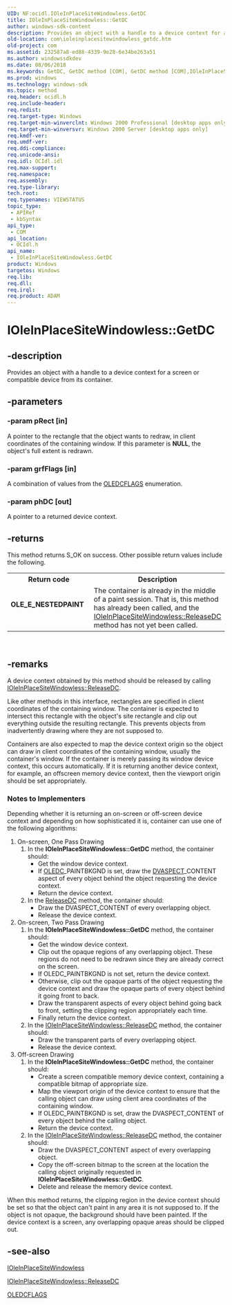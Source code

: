 ```yaml
---
UID: NF:ocidl.IOleInPlaceSiteWindowless.GetDC
title: IOleInPlaceSiteWindowless::GetDC
author: windows-sdk-content
description: Provides an object with a handle to a device context for a screen or compatible device from its container.
old-location: com\ioleinplacesitewindowless_getdc.htm
old-project: com
ms.assetid: 232587a8-ed88-4339-9e28-6e34be263a51
ms.author: windowssdkdev
ms.date: 08/06/2018
ms.keywords: GetDC, GetDC method [COM], GetDC method [COM],IOleInPlaceSiteWindowless interface, IOleInPlaceSiteWindowless interface [COM],GetDC method, IOleInPlaceSiteWindowless.GetDC, IOleInPlaceSiteWindowless::GetDC, _ole_ioleinplacesitewindowless_getdc, com.ioleinplacesitewindowless_getdc, ocidl/IOleInPlaceSiteWindowless::GetDC
ms.prod: windows
ms.technology: windows-sdk
ms.topic: method
req.header: ocidl.h
req.include-header: 
req.redist: 
req.target-type: Windows
req.target-min-winverclnt: Windows 2000 Professional [desktop apps only]
req.target-min-winversvr: Windows 2000 Server [desktop apps only]
req.kmdf-ver: 
req.umdf-ver: 
req.ddi-compliance: 
req.unicode-ansi: 
req.idl: OCIdl.idl
req.max-support: 
req.namespace: 
req.assembly: 
req.type-library: 
tech.root: 
req.typenames: VIEWSTATUS
topic_type:
 - APIRef
 - kbSyntax
api_type:
 - COM
api_location:
 - OCIdl.h
api_name:
 - IOleInPlaceSiteWindowless.GetDC
product: Windows
targetos: Windows
req.lib: 
req.dll: 
req.irql: 
req.product: ADAM
---
```


# IOleInPlaceSiteWindowless::GetDC


## -description


Provides an object with a handle to a device context for a screen or compatible device from its container.


## -parameters




### -param pRect [in]

A pointer to the rectangle that the object wants to redraw, in client coordinates of the containing window. If this parameter is <b>NULL</b>, the object's full extent is redrawn.


### -param grfFlags [in]

A combination of values from the <a href="https://msdn.microsoft.com/f8953376-2cbb-4f03-8216-2727d6a9f128">OLEDCFLAGS</a> enumeration.


### -param phDC [out]

A pointer to a returned device context.


## -returns



This method returns S_OK on success. Other possible return values include the following.

<table>
<tr>
<th>Return code</th>
<th>Description</th>
</tr>
<tr>
<td width="40%">
<dl>
<dt><b>OLE_E_NESTEDPAINT</b></dt>
</dl>
</td>
<td width="60%">
The container is already in the middle of a paint session. That is, this method has already been called, and the <a href="https://msdn.microsoft.com/8778a58c-2995-4c14-826c-9c97e97e957b">IOleInPlaceSiteWindowless::ReleaseDC</a> method has not yet been called.

</td>
</tr>
</table>
 




## -remarks



A device context obtained by this method should be released by calling <a href="https://msdn.microsoft.com/8778a58c-2995-4c14-826c-9c97e97e957b">IOleInPlaceSiteWindowless::ReleaseDC</a>.

Like other methods in this interface, rectangles are specified in client coordinates of the containing window. The container is expected to intersect this rectangle with the object's site rectangle and clip out everything outside the resulting rectangle. This prevents objects from inadvertently drawing where they are not supposed to.

Containers are also expected to map the device context origin so the object can draw in client coordinates of the containing window, usually the container's window. If the container is merely passing its window device context, this occurs automatically. If it is returning another device context, for example, an offscreen memory device context, then the viewport origin should be set appropriately.

<h3><a id="Notes_to_Implementers"></a><a id="notes_to_implementers"></a><a id="NOTES_TO_IMPLEMENTERS"></a>Notes to Implementers</h3>
Depending whether it is returning an on-screen or off-screen device context and depending on how sophisticated it is, container can use one of the following algorithms:

<ol>
<li>
On-screen, One Pass Drawing

<ol>
<li>In the <b>IOleInPlaceSiteWindowless::GetDC</b> method, the container should:<ul>
<li>Get the window device context.</li>
<li>If <a href="https://msdn.microsoft.com/f8953376-2cbb-4f03-8216-2727d6a9f128">OLEDC</a>_PAINTBKGND is set, draw the <a href="https://msdn.microsoft.com/a2b729c8-7091-4520-93cd-c44468ba0274">DVASPECT</a>_CONTENT aspect of every object behind the object requesting the device context.</li>
<li>Return the device context.</li>
</ul>
</li>
<li>In the <a href="https://msdn.microsoft.com/8778a58c-2995-4c14-826c-9c97e97e957b">ReleaseDC</a> method, the container should:<ul>
<li>Draw the DVASPECT_CONTENT of every overlapping object.</li>
<li>Release the device context.</li>
</ul>
</li>
</ol>
</li>
<li>
On-screen, Two Pass Drawing

<ol>
<li>In the <b>IOleInPlaceSiteWindowless::GetDC</b> method, the container should:<ul>
<li>Get the window device context.</li>
<li>Clip out the opaque regions of any overlapping object. These regions do not need to be redrawn since they are already correct on the screen.
</li>
<li>If OLEDC_PAINTBKGND is not set, return the device context.</li>
<li>Otherwise, clip out the opaque parts of the object requesting the device context and draw the opaque parts of every object behind it going front to back.</li>
<li>Draw the transparent aspects of every object behind going back to front, setting the clipping region appropriately each time.</li>
<li>Finally return the device context.</li>
</ul>
</li>
<li>In the <a href="https://msdn.microsoft.com/8778a58c-2995-4c14-826c-9c97e97e957b">IOleInPlaceSiteWindowless::ReleaseDC</a> method, the container should:<ul>
<li>Draw the transparent parts of every overlapping object.</li>
<li>Release the device context.</li>
</ul>
</li>
</ol>
</li>
<li>
 Off-screen Drawing

<ol>
<li>In the <b>IOleInPlaceSiteWindowless::GetDC</b> method, the container should:<ul>
<li>Create a screen compatible memory device context, containing a compatible bitmap of appropriate size.</li>
<li>Map the viewport origin of the device context to ensure that the calling object can draw using client area coordinates of the containing window.</li>
<li>If OLEDC_PAINTBKGND is set, draw the DVASPECT_CONTENT of every object behind the calling object.</li>
<li>Return the device context.</li>
</ul>
</li>
<li>In the <a href="https://msdn.microsoft.com/8778a58c-2995-4c14-826c-9c97e97e957b">IOleInPlaceSiteWindowless::ReleaseDC</a> method, the container should:<ul>
<li>Draw the DVASPECT_CONTENT aspect of every overlapping object.</li>
<li>Copy the off-screen bitmap to the screen at the location the calling object originally requested in <b>IOleInPlaceSiteWindowless::GetDC</b>.</li>
<li>Delete and release the memory device context.</li>
</ul>
</li>
</ol>
</li>
</ol>
When this method returns, the clipping region in the device context should be set so that the object can't paint in any area it is not supposed to. If the object is not opaque, the background should have been painted. If the device context is a screen, any overlapping opaque areas should be clipped out.




## -see-also




<a href="https://msdn.microsoft.com/4ad83599-99d2-4b35-95de-cff845a8d5e4">IOleInPlaceSiteWindowless</a>



<a href="https://msdn.microsoft.com/8778a58c-2995-4c14-826c-9c97e97e957b">IOleInPlaceSiteWindowless::ReleaseDC</a>



<a href="https://msdn.microsoft.com/f8953376-2cbb-4f03-8216-2727d6a9f128">OLEDCFLAGS</a>
 

 

